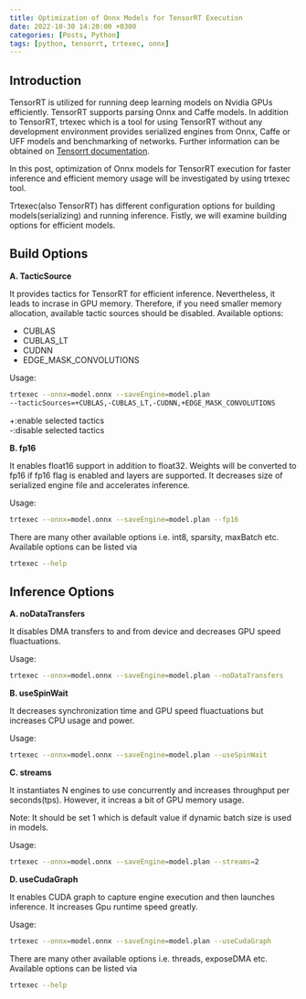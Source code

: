 ```yaml
---
title: Optimization of Onnx Models for TensorRT Execution
date: 2022-10-30 14:20:00 +0300
categories: [Posts, Python]
tags: [python, tensorrt, trtexec, onnx]
---
```


## Introduction

TensorRT is utilized for running deep learning models on Nvidia GPUs efficiently. TensorRT supports parsing Onnx and Caffe models. In addition to TensorRT, trtexec which is a tool for using TensorRT without any development environment provides serialized engines from Onnx, Caffe or UFF models and benchmarking of networks. Further information can be obtained on [Tensorrt documentation](https://docs.nvidia.com/deeplearning/tensorrt/developer-guide/index.html).

In this post, optimization of Onnx models for TensorRT execution for faster inference and efficient memory usage will be investigated by using trtexec tool. 

Trtexec(also TensorRT) has different configuration options for building models(serializing) and running inference. Fistly, we will examine building options for efficient models. 

## Build Options

__A. TacticSource__

It provides tactics for TensorRT for efficient inference. Nevertheless, it leads to incrase in GPU memory. Therefore, if you need smaller memory allocation, available tactic sources should be disabled. Available options:
- CUBLAS
- CUBLAS_LT
- CUDNN
- EDGE_MASK_CONVOLUTIONS

Usage:

```bash
trtexec --onnx=model.onnx --saveEngine=model.plan 
--tacticSources=+CUBLAS,-CUBLAS_LT,-CUDNN,+EDGE_MASK_CONVOLUTIONS
```

+:enable selected tactics                                                                                           
-:disable selected tactics

__B. fp16__

It enables float16 support in addition to float32. Weights will be converted to fp16 if fp16 flag is enabled and layers are supported. It decreases size of serialized engine file and accelerates inference.

Usage:

```bash
trtexec --onnx=model.onnx --saveEngine=model.plan --fp16
```

There are many other available options i.e. int8, sparsity, maxBatch etc. Available options can be listed via

```bash
trtexec --help
```

## Inference Options

__A. noDataTransfers__

It disables DMA transfers to and from device and decreases GPU speed fluactuations.

Usage:

```bash
trtexec --onnx=model.onnx --saveEngine=model.plan --noDataTransfers
```

__B. useSpinWait__

It decreases synchronization time and GPU speed fluactuations but increases CPU usage and power. 

Usage:

```bash
trtexec --onnx=model.onnx --saveEngine=model.plan --useSpinWait
```

__C. streams__

It instantiates N engines to use concurrently and increases throughput per seconds(tps). However, it increas a bit of GPU memory usage.

Note: It should be set 1 which is default value if dynamic batch size is used in models.

Usage:

```bash
trtexec --onnx=model.onnx --saveEngine=model.plan --streams=2
```

__D. useCudaGraph__

It enables CUDA graph to capture engine execution and then launches inference. It increases Gpu runtime speed greatly.

Usage:

```bash
trtexec --onnx=model.onnx --saveEngine=model.plan --useCudaGraph
```

There are many other available options i.e. threads, exposeDMA etc. Available options can be listed via

```bash
trtexec --help
```

